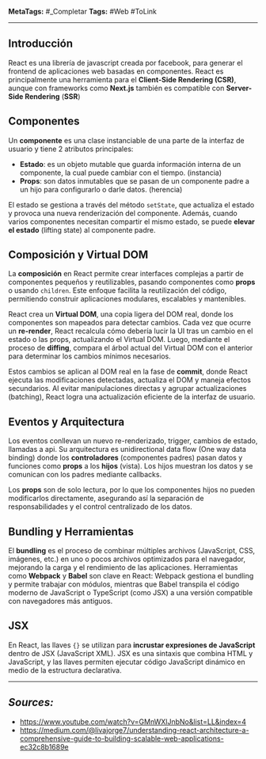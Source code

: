 **MetaTags:** #_Completar
**Tags:** #Web #ToLink 
- - -

## Introducción
React es una librería de javascript creada por facebook, para generar el frontend de aplicaciones web basadas en componentes. React es principalmente una herramienta para el **Client-Side Rendering (CSR)**, aunque con frameworks como **Next.js** también es compatible con **Server-Side Rendering** (**SSR**)

## Componentes
Un **componente** es una clase instanciable de una parte de la interfaz de usuario y tiene 2 atributos principales:
- **Estado**: es un objeto mutable que guarda información interna de un componente, la cual puede cambiar con el tiempo. (instancia)
- **Props**: son datos inmutables que se pasan de un componente padre a un hijo para configurarlo o darle datos. (herencia)

El estado se gestiona a través del método `setState`, que actualiza el estado y provoca una nueva renderización del componente. Además, cuando varios componentes necesitan compartir el mismo estado, se puede **elevar el estado** (lifting state) al componente padre.

## Composición y Virtual DOM
La **composición** en React permite crear interfaces complejas a partir de componentes pequeños y reutilizables, pasando componentes como **props** o usando `children`. Este enfoque facilita la reutilización del código, permitiendo construir aplicaciones modulares, escalables y mantenibles.

React crea un **Virtual DOM**, una copia ligera del DOM real, donde los componentes son mapeados para detectar cambios. Cada vez que ocurre un **re-render**, React recalcula cómo debería lucir la UI tras un cambio en el estado o las props, actualizando el Virtual DOM. Luego, mediante el proceso de **diffing**, compara el árbol actual del Virtual DOM con el anterior para determinar los cambios mínimos necesarios.

Estos cambios se aplican al DOM real en la fase de **commit**, donde React ejecuta las modificaciones detectadas, actualiza el DOM y maneja efectos secundarios. Al evitar manipulaciones directas y agrupar actualizaciones (batching), React logra una actualización eficiente de la interfaz de usuario.

## Eventos y Arquitectura
Los eventos conllevan un nuevo re-renderizado, trigger, cambios de estado, llamadas a api. Su arquitectura es unidirectional data flow (One way data binding) donde los **controladores** (componentes padres) pasan datos y funciones como **props** a los **hijos** (vista). Los hijos muestran los datos y se comunican con los padres mediante callbacks.

Los **props** son de solo lectura, por lo que los componentes hijos no pueden modificarlos directamente, asegurando así la separación de responsabilidades y el control centralizado de los datos.

## Bundling y Herramientas
El **bundling** es el proceso de combinar múltiples archivos (JavaScript, CSS, imágenes, etc.) en uno o pocos archivos optimizados para el navegador, mejorando la carga y el rendimiento de las aplicaciones. Herramientas como **Webpack** y **Babel** son clave en React: Webpack gestiona el bundling y permite trabajar con módulos, mientras que Babel transpila el código moderno de JavaScript o TypeScript (como JSX) a una versión compatible con navegadores más antiguos.

## JSX
En React, las llaves `{}` se utilizan para **incrustar expresiones de JavaScript** dentro de JSX (JavaScript XML). JSX es una sintaxis que combina HTML y JavaScript, y las llaves permiten ejecutar código JavaScript dinámico en medio de la estructura declarativa.

- - - 
## ***Sources:***
- https://www.youtube.com/watch?v=GMnWXlJnbNo&list=LL&index=4
- https://medium.com/@livajorge7/understanding-react-architecture-a-comprehensive-guide-to-building-scalable-web-applications-ec32c8b1689e
